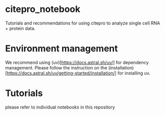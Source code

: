 # citepro_notebook
Tutorials and recommendations for using citepro to analyze single cell RNA + protein data.

# Environment management
We recommend using (uv)[https://docs.astral.sh/uv/] for dependency management. Please follow the instruction on the (installation)[https://docs.astral.sh/uv/getting-started/installation/] for installing uv.

# Tutorials 
please refer to individual notebooks in this repository
